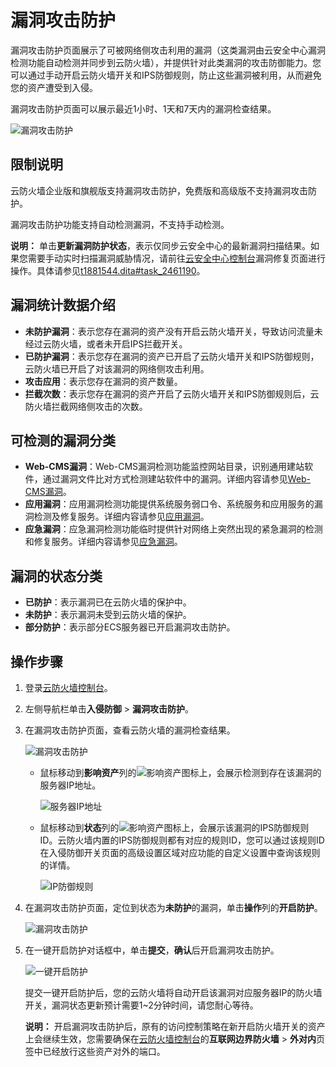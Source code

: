 # 漏洞攻击防护

漏洞攻击防护页面展示了可被网络侧攻击利用的漏洞（这类漏洞由云安全中心漏洞检测功能自动检测并同步到云防火墙），并提供针对此类漏洞的攻击防御能力。您可以通过手动开启云防火墙开关和IPS防御规则，防止这些漏洞被利用，从而避免您的资产遭受到入侵。

漏洞攻击防护页面可以展示最近1小时、1天和7天内的漏洞检查结果。

![漏洞攻击防护](https://static-aliyun-doc.oss-accelerate.aliyuncs.com/assets/img/zh-CN/8022858951/p146840.png)

## 限制说明

云防火墙企业版和旗舰版支持漏洞攻击防护，免费版和高级版不支持漏洞攻击防护。

漏洞攻击防护功能支持自动检测漏洞，不支持手动检测。

**说明：** 单击**更新漏洞防护状态**，表示仅同步云安全中心的最新漏洞扫描结果。如果您需要手动实时扫描漏洞威胁情况，请前往[云安全中心控制台](https://yundun.console.aliyun.com/?p=sas)漏洞修复页面进行操作。具体请参见[t1881544.dita\#task\_2461190](/intl.zh-CN/安全防范/漏洞修复/一键扫描漏洞.md)。

## 漏洞统计数据介绍

-   **未防护漏洞**：表示您存在漏洞的资产没有开启云防火墙开关，导致访问流量未经过云防火墙，或者未开启IPS拦截开关。
-   **已防护漏洞**：表示您存在漏洞的资产已开启了云防火墙开关和IPS防御规则，云防火墙已开启了对该漏洞的网络侧攻击利用。
-   **攻击应用**：表示您存在漏洞的资产数量。
-   **拦截次数**：表示您存在漏洞的资产开启了云防火墙开关和IPS防御规则后，云防火墙拦截网络侧攻击的次数。

## 可检测的漏洞分类

-   **Web-CMS漏洞**：Web-CMS漏洞检测功能监控网站目录，识别通用建站软件，通过漏洞文件比对方式检测建站软件中的漏洞。详细内容请参见[Web-CMS漏洞](/intl.zh-CN/安全防范/漏洞修复/Web-CMS漏洞.md)。
-   **应用漏洞**：应用漏洞检测功能提供系统服务弱口令、系统服务和应用服务的漏洞检测及修复服务。详细内容请参见[应用漏洞](/intl.zh-CN/安全防范/漏洞修复/应用漏洞.md)。
-   **应急漏洞**：应急漏洞检测功能临时提供针对网络上突然出现的紧急漏洞的检测和修复服务。详细内容请参见[应急漏洞](/intl.zh-CN/安全防范/漏洞修复/应急漏洞.md)。

## 漏洞的状态分类

-   **已防护**：表示漏洞已在云防火墙的保护中。
-   **未防护**：表示漏洞未受到云防火墙的保护。
-   **部分防护**：表示部分ECS服务器已开启漏洞攻击防护。

## 操作步骤

1.  登录[云防火墙控制台](https://yundun.console.aliyun.com/?p=cfwnext)。

2.  左侧导航栏单击**入侵防御** \> **漏洞攻击防护**。

3.  在漏洞攻击防护页面，查看云防火墙的漏洞检查结果。

    ![漏洞攻击防护](https://static-aliyun-doc.oss-accelerate.aliyuncs.com/assets/img/zh-CN/8022858951/p146966.png)

    -   鼠标移动到**影响资产**列的![影响资产图标](https://static-aliyun-doc.oss-accelerate.aliyuncs.com/assets/img/zh-CN/8022858951/p146900.png)上，会展示检测到存在该漏洞的服务器IP地址。

        ![服务器IP地址](https://static-aliyun-doc.oss-accelerate.aliyuncs.com/assets/img/zh-CN/8022858951/p146979.png)

    -   鼠标移动到**状态**列的![影响资产图标](https://static-aliyun-doc.oss-accelerate.aliyuncs.com/assets/img/zh-CN/8022858951/p146900.png)上，会展示该漏洞的IPS防御规则ID。云防火墙内置的IPS防御规则都有对应的规则ID，您可以通过该规则ID在入侵防御开关页面的高级设置区域对应功能的自定义设置中查询该规则的详情。

        ![IP防御规则](https://static-aliyun-doc.oss-accelerate.aliyuncs.com/assets/img/zh-CN/8022858951/p146981.png)

4.  在漏洞攻击防护页面，定位到状态为**未防护**的漏洞，单击**操作**列的**开启防护**。

    ![漏洞攻击防护](https://static-aliyun-doc.oss-accelerate.aliyuncs.com/assets/img/zh-CN/8022858951/p146993.png)

5.  在一键开启防护对话框中，单击**提交**，**确认**后开启漏洞攻击防护。

    ![一键开启防护](https://static-aliyun-doc.oss-accelerate.aliyuncs.com/assets/img/zh-CN/8022858951/p146998.png)

    提交一键开启防护后，您的云防火墙将自动开启该漏洞对应服务器IP的防火墙开关，漏洞状态更新预计需要1~2分钟时间，请您耐心等待。

    **说明：** 开启漏洞攻击防护后，原有的访问控制策略在新开启防火墙开关的资产上会继续生效，您需要确保在[云防火墙控制台](https://yundun.console.aliyun.com/?p=cfwnext)的**互联网边界防火墙** \> **外对内**页签中已经放行这些资产对外的端口。



